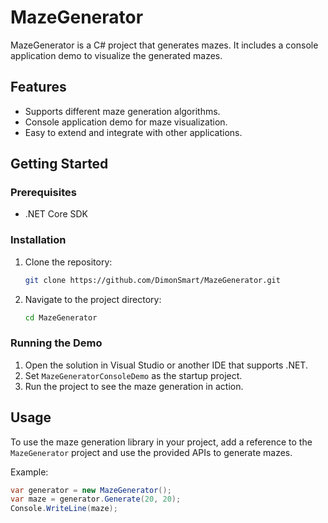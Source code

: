 # MazeGenerator

MazeGenerator is a C# project that generates mazes. It includes a console application demo to visualize the generated mazes.

## Features

- Supports different maze generation algorithms.
- Console application demo for maze visualization.
- Easy to extend and integrate with other applications.

## Getting Started

### Prerequisites

- .NET Core SDK

### Installation

1. Clone the repository:
    ```bash
    git clone https://github.com/DimonSmart/MazeGenerator.git
    ```
2. Navigate to the project directory:
    ```bash
    cd MazeGenerator
    ```

### Running the Demo

1. Open the solution in Visual Studio or another IDE that supports .NET.
2. Set `MazeGeneratorConsoleDemo` as the startup project.
3. Run the project to see the maze generation in action.

## Usage

To use the maze generation library in your project, add a reference to the `MazeGenerator` project and use the provided APIs to generate mazes.

Example:
```csharp
var generator = new MazeGenerator();
var maze = generator.Generate(20, 20);
Console.WriteLine(maze);
